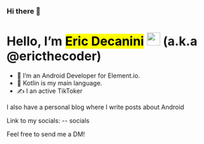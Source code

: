 ### Hi there 👋

<!--
**ericdecanini/ericdecanini** is a ✨ _special_ ✨ repository because its `README.md` (this file) appears on your GitHub profile.

Here are some ideas to get you started:

- 🔭 I’m currently working on ...
- 🌱 I’m currently learning ...
- 👯 I’m looking to collaborate on ...
- 🤔 I’m looking for help with ...
- 💬 Ask me about ...
- 📫 How to reach me: ...
- 😄 Pronouns: ...
- ⚡ Fun fact: ...
-->

# Hello, I’m <mark>Eric Decanini</mark> <img width="30px" src="https://camo.githubusercontent.com/e8e7b06ecf583bc040eb60e44eb5b8e0ecc5421320a92929ce21522dbc34c891/68747470733a2f2f6d656469612e67697068792e636f6d2f6d656469612f6876524a434c467a6361737252346961377a2f67697068792e676966"> (a.k.a @ericthecoder)

- 🔭 I’m an Android Developer for Element.io.
- 🌱 Kotlin is my main language.
- ✍ I an active TikToker

I also have a personal blog where I write posts about Android

Link to my socials:
-- socials

Feel free to send me a DM!

